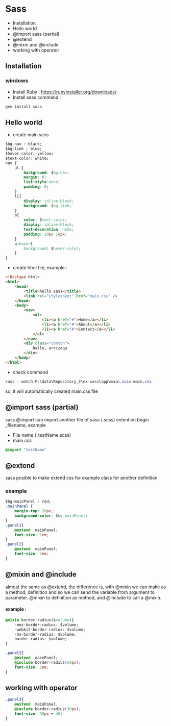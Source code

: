 # Sass 
* Installation 
* Hello world 
* @import sass (partial)
* @extend
* @mixin and @include
* working with operator

## Installation 
### windows 
* Install Ruby : https://rubyinstaller.org/downloads/ 
* Install sass command : 
```java
gem install sass
```

## Hello world
* create main.scss 
```css
$bg-nav : black;
$bg-link : blue;
$hover-color: yellow;
$text-color: white;
nav {
	ul {
		background: $bg-nav;
		margin: 0;
		list-style:none;
		padding: 0;
	}
	li{
		display: inline-block;
		background: $bg-link;
	}
	a{
		color: $text-color;
		display: inline-block;
		text-decoration: none;
		padding: 10px 18px;
	}
	a:hover{
		background: $hover-color;
	}
}
```
* create html file, example : 
```html
<!Doctype html>
<html>
	<head>
		<title>hello sass</title>
		<link rel="stylesheet" href="main.css" />
	</head>
	<body>
		<nav>
			<ul>
				<li><a href="#">Home</a></li>
				<li><a href="#">About</a></li>
				<li><a href="#">Contact</a></li>
			</ul>
		</nav>
		<div class="contoh">
			hallo, arrizaqu
		</div>
	</body>
</html>
```
* check command 
```java
sass --watch F:\data\Repository_2\ex-sass\app\main.scss:main.css
```
so, it will automatically created main.css file 

## @import sass (partial) 
sass @import can import another file of sass (.scss) extention begin _filename, example
* File name (_testName.scss)
* main css 
```css
@import "testName"
```

## @extend 
sass posible to make extend css for example class for another definition
### example
```css
$bg-mainPanel : red;
.mainPanel {
	margin-top: 20px;
	background-color: $bg-mainPanel; 
}
.panel1{
	@extend .mainPanel;
	font-size: 1em;
}
.panel2{
	@extend .mainPanel;
	font-size: 2em;
}
```

## @mixin and @include
almost the same as @extend, the difference is, with @mixin we can make as a method, definition and so we can send the variable from argument to parameter.
@mixin to definition as method, and @include to call a @mixin.
#### example : 
```css
@mixin border-radius($volume){
	-moz-border-radius: $volume;
	-webkit-border-radius: $volume;
	-ms-border-radius: $volume;
	border-radius: $volume;
}

.panel2{
	@extend .mainPanel;
	@include border-radius(50px);
	font-size: 2em;
}
```

## working with operator
```css
.panel3{
	@extend .mainPanel;
	@include border-radius(30px);
	font-size: 30px + 40;
}
```